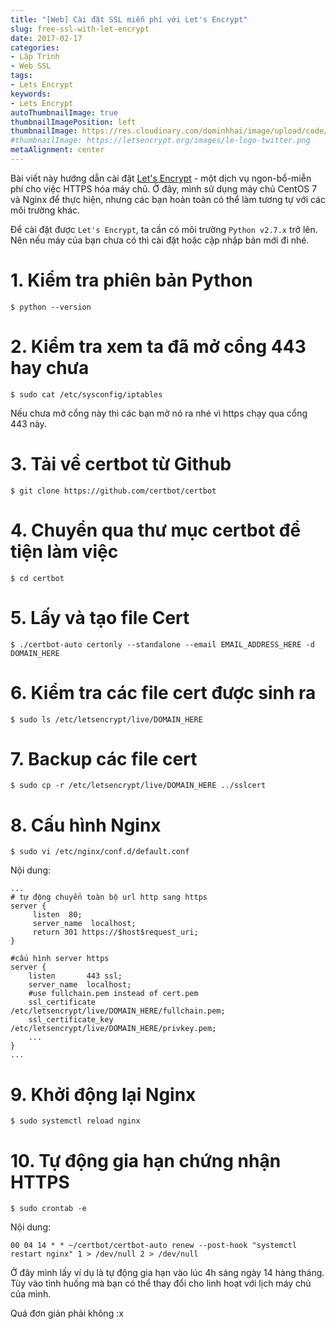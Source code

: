 ```yaml
---
title: "[Web] Cài đặt SSL miễn phí với Let's Encrypt"
slug: free-ssl-with-let-encrypt
date: 2017-02-17
categories:
- Lập Trình
- Web SSL
tags:
- Lets Encrypt
keywords:
- Lets Encrypt
autoThumbnailImage: true
thumbnailImagePosition: left
thumbnailImage: https://res.cloudinary.com/dominhhai/image/upload/code/let-encrypt.svg
#thumbnailImage: https://letsencrypt.org/images/le-logo-twitter.png
metaAlignment: center
---
```

Bài viết này hướng dẫn cài đặt [Let's Encrypt](https://letsencrypt.org/) - một dịch vụ ngon-bổ-miễn phí cho việc HTTPS hóa máy chủ. Ở đây, mình sử dụng máy chủ CentOS 7 và Nginx để thực hiện, nhưng các bạn hoàn toàn có thể làm tương tự với các môi trường khác.

Để cài đặt được `Let's Encrypt`, ta cần có môi trường `Python v2.7.x` trở lên. Nên nếu máy của bạn chưa có thì cài đặt hoặc cập nhập bản mới đi nhé.

# 1. Kiểm tra phiên bản Python
```
$ python --version
```
# 2. Kiểm tra xem ta đã mở cổng 443 hay chưa
```
$ sudo cat /etc/sysconfig/iptables
```

Nếu chưa mở cổng này thì các bạn mở nó ra nhé vì https chạy qua cổng 443 này.

# 3. Tải về certbot từ Github
```
$ git clone https://github.com/certbot/certbot
```

# 4. Chuyển qua thư mục certbot để tiện làm việc
```
$ cd certbot
```

# 5. Lấy và tạo file Cert
```
$ ./certbot-auto certonly --standalone --email EMAIL_ADDRESS_HERE -d DOMAIN_HERE
```

# 6. Kiểm tra các file cert được sinh ra
```
$ sudo ls /etc/letsencrypt/live/DOMAIN_HERE
```

# 7. Backup các file cert
```
$ sudo cp -r /etc/letsencrypt/live/DOMAIN_HERE ../sslcert
```

# 8. Cấu hình Nginx
```
$ sudo vi /etc/nginx/conf.d/default.conf
```

Nội dung:
```
...
# tự động chuyển toàn bộ url http sang https
server {
     listen  80;
     server_name  localhost;
     return 301 https://$host$request_uri;
}

#cấu hình server https
server {
    listen       443 ssl;
    server_name  localhost;
    #use fullchain.pem instead of cert.pem
    ssl_certificate         /etc/letsencrypt/live/DOMAIN_HERE/fullchain.pem;
    ssl_certificate_key     /etc/letsencrypt/live/DOMAIN_HERE/privkey.pem;
    ...
}
...
```
# 9. Khởi động lại Nginx
```
$ sudo systemctl reload nginx
```

# 10. Tự động gia hạn chứng nhận HTTPS
```
$ sudo crontab -e
```

Nội dung:
```
00 04 14 * * ~/certbot/certbot-auto renew --post-hook "systemctl restart nginx" 1 > /dev/null 2 > /dev/null
```
Ở đây mình lấy ví dụ là tự động gia hạn vào lúc 4h sáng ngày 14 hàng tháng. Tùy vào tình huống mà bạn có thể thay đổi cho linh hoạt với lịch máy chủ của mình.

Quá đơn giản phải không :x
